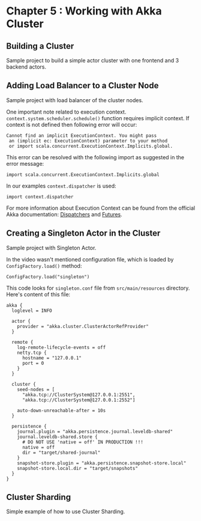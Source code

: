 # Chapter 5 : Working with Akka Cluster
## Building a Cluster
Sample project to build a simple actor cluster with one frontend and 3 backend actors.

## Adding Load Balancer to a Cluster Node
Sample project with load balancer of the cluster nodes.

One important note related to execution context. `context.system.scheduler.schedule()` function requires implicit context. If context is not defined then following error will occur:

	Cannot find an implicit ExecutionContext. You might pass
	 an (implicit ec: ExecutionContext) parameter to your method
	 or import scala.concurrent.ExecutionContext.Implicits.global.
	 
This error can be resolved with the following import as suggested in the error message:
	
	import scala.concurrent.ExecutionContext.Implicits.global

In our examples `context.dispatcher` is used:

	import context.dispatcher

For more information about Execution Context can be found from the official Akka documentation: [Dispatchers](http://doc.akka.io/docs/akka/current/scala/dispatchers.html) and [Futures](http://doc.akka.io/docs/akka/current/scala/futures.html).

## Creating a Singleton Actor in the Cluster
Sample project with Singleton Actor.

In the video wasn't mentioned configuration file, which is loaded by `ConfigFactory.load()` method:

	ConfigFactory.load("singleton")

This code looks for `singleton.conf` file from `src/main/resources` directory. Here's content of this file:

	akka {
	  loglevel = INFO

	  actor {
	    provider = "akka.cluster.ClusterActorRefProvider"
	  }

	  remote {
	    log-remote-lifecycle-events = off
	    netty.tcp {
	      hostname = "127.0.0.1"
	      port = 0
	    }
	  }

	  cluster {
	    seed-nodes = [
	      "akka.tcp://ClusterSystem@127.0.0.1:2551",
	      "akka.tcp://ClusterSystem@127.0.0.1:2552"]

	    auto-down-unreachable-after = 10s
	  }

	  persistence {
	    journal.plugin = "akka.persistence.journal.leveldb-shared"
	    journal.leveldb-shared.store {
	      # DO NOT USE 'native = off' IN PRODUCTION !!!
	      native = off
	      dir = "target/shared-journal"
	    }
	    snapshot-store.plugin = "akka.persistence.snapshot-store.local"
	    snapshot-store.local.dir = "target/snapshots"
	  }
	}

## Cluster Sharding
Simple example of how to use Cluster Sharding.